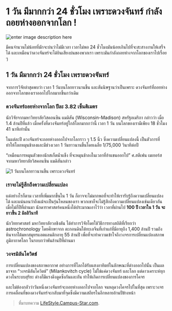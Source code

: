 # 1 วัน มีมากกว่า 24 ชั่วโมง เพราะดวงจันทร์ กำลังถอยห่างออกจากโลก !

![enter image description here](https://lifestyle.campus-star.com/app/uploads/2018/06/moon1.jpg)

มีคนจำนวนไม่น้อยที่มักจะบ่นว่าไม่มีเวลา เวลาไม่พอ 24 ชั่วโมงมันน้อยเกินไปที่จะสะสางงานให้เสร็จได้ และเหมือนว่าดวงจันทร์จะได้ยินเสียงบ่นของพวกเรา เพราะมันกำลังถอยห่างจากโลกของเราไปเรื่อย ๆ

## 1 วัน มีมากกว่า 24 ชั่วโมง เพราะดวงจันทร์

จากการวิจัยล่าสุดพบว่า เวลา 1 วันบนโลกยาวนานขึ้น และสันนิษฐานว่าเป็นเพราะ ดวงจันทร์ที่ถอยห่างออกจากโลกของเราออกไปไกลมากขึ้นกว่าเดิม

### ดวงจันทร์ถอยห่างจากโลก ปีละ 3.82 เซ็นติเมตร

นักวิจัยจากมหาวิทยาลัยวิสคอนซิน แมดิสัน \(Wisconsin-Madison\) สหรัฐอเมริกา กล่าวว่า เมื่อ 1.4 ล้านปีที่แล้ว เมื่อครั้งที่ดวงจันทร์อยู่ใกล้โลกมากกว่านี้ เวลา 1 วัน บนโลกของเรามีเพียง 18 ชั่วโมง 41 นาทีเท่านั้น

ในแต่ละปี ดวงจันทร์จะถอยห่างออกไปจากโลกราว ๆ 1.5 นิ้ว ซึ่งความเปลี่ยนแปลงนี้ เป็นตัวการที่ทำให้โลกหมุนช้าลงและมีช่วงเวลา 1 วันยาวนานขึ้นโดยเฉลี่ย 1/75,000 วินาทีต่อปี

“เหมือนการหมุนตัวของนักสเก็ตน้ำแข็ง ที่จะหมุนช้าลงในเวลาที่อ้าแขนออกไป” ศ.สตีเฟน เมเยอร์ส จากมหาวิทยาลัยวิสคอนซิน แมดิสันกล่าว

![1 &#xE27;&#xE31;&#xE19;&#xE1A;&#xE19;&#xE42;&#xE25;&#xE01;&#xE22;&#xE32;&#xE27;&#xE19;&#xE32;&#xE19;&#xE02;&#xE36;&#xE49;&#xE19; &#xE40;&#xE1E;&#xE23;&#xE32;&#xE30;&#xE14;&#xE27;&#xE07;&#xE08;&#xE31;&#xE19;&#xE17;&#xE23;&#xE4C;](https://lifestyle.campus-star.com/app/uploads/2018/06/cover-moon-far-away.jpg)

### เราจะไม่รู้สึกถึงความเปลี่ยนแปลง

แต่อย่างไรก็ตาม เวลาที่เพิ่มมากขึ้นใน 1 วัน ก็อาจจะไม่มากพอที่จะทำให้เรารับรู้ถึงความเปลี่ยนแปลงได้ และแน่นอนว่าถึงแม้จะเป็นรุ่นโหลนของเรา พวกเขาก็จะไม่รู้สึกถึงความเปลี่ยนแปลงเช่นเดียวกัน เมื่อไม่กี่ปีที่ผ่านมา นักดาราศาสตร์คนหนึ่งได้ประมาณเอาไว้ว่า เวลาที่ผ่านไป **100 ปี เวลาใน 1 วัน จะยาวขึ้น 2 มิลลิวินาที**

นักวิทยาศาสตร์ มหาวิทยาลัยวอชิงตัน ได้ทำการวิจัยโดยใช้วิธีการทางสถิติที่เรียกว่า astrochronology โดยศึกษาจาก ตะกอนดินใต้ทะเลจีนที่เก่าแก่ที่มีอายุถึง 1,400 ล้านปี รวมถึงหินจากใต้มหาสมุทรแอตแลนติกอายุ 55 ล้านปี เพื่อที่จะทำความเข้าใจถึงวงจรการเปลี่ยนแปลงสภาพภูมิอากาศโลก ในรอบกว่าพันล้านปีที่ผ่านมา

### วงจรมิลันโควิตช์

การเปลี่ยนแปลงของสภาพอากาศ อย่างการที่โลกได้รับแสงอาทิตย์ในลักษณะที่ต่างออกไปนั้น เป็นผลมาจาก “วงจรมิลันโควิตช์” \(Milankovitch cycle\) ไม่ใช่แค่ดวงจันทร์ และโลก แต่ดาวเคราะห์ทุกดวงในระบบสุริยะ ต่างก็มีแรงดึงดูดซึ่งกันและกัน ทำให้เกิดการเปลี่ยนแปลงของการโคจร

และไม่ต้องกลัวว่าวันหนึ่งดวงจันทร์จะถอยห่างออกไปจากโลก จนหลุดวงโคจรไปในที่สุด เพราะวงจรการเคลื่อนที่ของดวงจันทร์จะกลับมาที่จุดซึ่งมีความเสถียรในอีกหลายล้านปีข้างหน้า

> ที่มาบทความ [LifeStyle.Campus-Star.com](https://lifestyle.campus-star.com/knowledge/116437.html).

